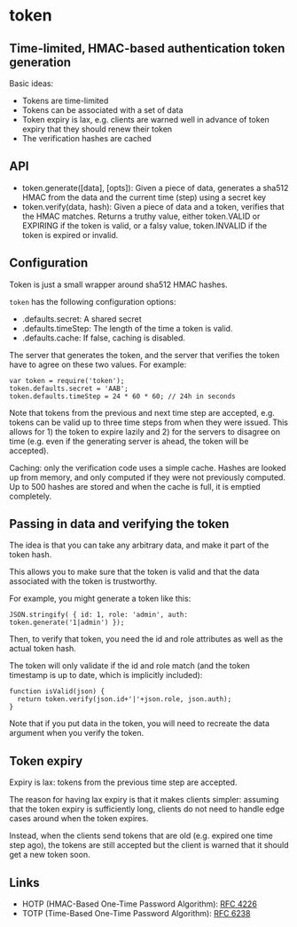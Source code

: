 # token

## Time-limited, HMAC-based authentication token generation

Basic ideas:

- Tokens are time-limited
- Tokens can be associated with a set of data
- Token expiry is lax, e.g. clients are warned well in advance of token expiry that they should renew their token
- The verification hashes are cached

## API

- token.generate([data], [opts]): Given a piece of data, generates a sha512 HMAC from the data and the current time (step) using a secret key
- token.verify(data, hash): Given a piece of data and a token, verifies that the HMAC matches. Returns a truthy value, either token.VALID or EXPIRING if the token is valid, or a falsy value, token.INVALID if the token is expired or invalid.

## Configuration

Token is just a small wrapper around sha512 HMAC hashes.

`token` has the following configuration options:

- .defaults.secret: A shared secret
- .defaults.timeStep: The length of the time a token is valid.
- .defaults.cache: If false, caching is disabled.

The server that generates the token, and the server that verifies the token have to agree on these two values. For example:

    var token = require('token');
    token.defaults.secret = 'AAB';
    token.defaults.timeStep = 24 * 60 * 60; // 24h in seconds

Note that tokens from the previous and next time step are accepted, e.g. tokens can be valid up to three time steps from when they were issued. This allows for 1) the token to expire lazily and 2) for the servers to disagree on time (e.g. even if the generating server is ahead, the token will be accepted).

Caching: only the verification code uses a simple cache. Hashes are looked up from memory, and only computed if they were not previously computed. Up to 500 hashes are stored and when the cache is full, it is emptied completely.

## Passing in data and verifying the token

The idea is that you can take any arbitrary data, and make it part of the token hash.

This allows you to make sure that the token is valid and that the data associated with the token is trustworthy.

For example, you might generate a token like this:

    JSON.stringify( { id: 1, role: 'admin', auth: token.generate('1|admin') });

Then, to verify that token, you need the id and role attributes as well as the actual token hash.

The token will only validate if the id and role match (and the token timestamp is up to date, which is implicitly included):

    function isValid(json) {
      return token.verify(json.id+'|'+json.role, json.auth);
    }

Note that if you put data in the token, you will need to recreate the data argument when you verify the token.

## Token expiry

Expiry is lax: tokens from the previous time step are accepted.

The reason for having lax expiry is that it makes clients simpler: assuming that the token expiry is sufficiently long, clients do not need to handle edge cases around when the token expires.

Instead, when the clients send tokens that are old (e.g. expired one time step ago), the tokens are still accepted but the client is warned that it should get a new token soon.

## Links

- HOTP (HMAC-Based One-Time Password Algorithm): [RFC 4226](http:tools.ietf.org/html/rfc4226)
- TOTP (Time-Based One-Time Password Algorithm): [RFC 6238](http:tools.ietf.org/html/rfc6238)

